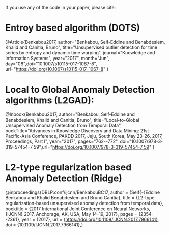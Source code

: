 If you use any of the code in your paper, please cite:

# Entroy based algorithm (DOTS)

@Article{Benkabou2017,
author="Benkabou, Seif-Eddine and Benabdeslem, Khalid and Canitia, Bruno", title="Unsupervised outlier detection for time series by entropy and dynamic time warping", journal="Knowledge and Information Systems", year="2017", month="Jun", day="08",doi="10.1007/s10115-017-1067-8",
url="https://doi.org/10.1007/s10115-017-1067-8"
}

# Local to Global Anomaly Detection algorithms (L2GAD):

@Inbook{Benkabou2017,
author="Benkabou, Seif-Eddine and Benabdeslem, Khalid and Canitia, Bruno", title="Local-to-Global Unsupervised Anomaly Detection from Temporal Data", bookTitle="Advances in Knowledge Discovery and Data Mining: 21st Pacific-Asia Conference, PAKDD 2017, Jeju, South Korea, May 23-26, 2017, Proceedings, Part I", year="2017", pages="762--772", doi="10.1007/978-3-319-57454-7_59",url="https://doi.org/10.1007/978-3-319-57454-7_59"
}

# L2-type regularization based Anomaly Detection  (Ridge) 

@inproceedings{DBLP:conf/ijcnn/BenkabouBC17,
  author    = {Seif{-}Eddine Benkabou and Khalid Benabdeslem and Bruno Canitia},
  title     = {L2-type regularization-based unsupervised anomaly detection from temporal data},
  booktitle = {2017 International Joint Conference on Neural Networks, {IJCNN} 2017, Anchorage, AK, USA, May 14-19, 2017}, 
  pages     = {2354--2361}, year      = {2017}, url       = {https://doi.org/10.1109/IJCNN.2017.7966141}, doi       = {10.1109/IJCNN.2017.7966141},}

